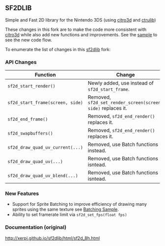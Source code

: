 ## SF2DLIB

Simple and Fast 2D library for the Nintendo 3DS (using [citro3d] and [ctrulib])

These changes in this fork are to make the code more consistent with [citro3d] while also add new functions and improvements. See the [sample] to see the new code flow.

To enumerate the list of changes in this [sf2dlib] fork:

### API Changes
| Function                         | Change                                                       |
|----------------------------------|--------------------------------------------------------------|
| `sf2d_start_render()`            | Newly added, use instead of `sf2d_start_frame`.              |
| `sf2d_start_frame(screen, side)` | Removed, `sf2d_set_render_screen(screen, side)` replaces it. |
| `sf2d_end_frame()`               | Removed, `sf2d_end_render()` replaces it.                    |
| `sf2d_swapbuffers()`             | Removed, `sf2d_end_render()` replaces it.                    |
| `sf2d_draw_quad_uv_current(...)` | Removed, use Batch functions instead.                        |
| `sf2d_draw_quad_uv(...)`         | Removed, use Batch functions isntead.                        |
| `sf2d_draw_quad_uv_blend(...)`   | Removed, use Batch functions isntead.                        |

### New Features
* Support for Sprite Batching to improve efficiency of drawing many sprites using the same texture see [Batching Sample].
* Ability to set framerate limit via `sf2d_set_fps(float fps)`

### Documentation (original)
http://xerpi.github.io/sf2dlib/html/sf2d_8h.html

[//]: # (These are reference links used in the body of this note and get stripped out when the markdown processor does its job. There is no need to format nicely because it shouldn't be seen. Thanks SO - http://stackoverflow.com/questions/4823468/store-comments-in-markdown-syntax)

[citro3d]: <https://github.com/fincs/citro3d>
[ctrulib]: <https://github.com/smealum/ctrulib>
[sample]: <https://github.com/TricksterGuy/sf2dlib/blob/master/sample/source/main.c>
[Batching Sample]: <https://github.com/TricksterGuy/sf2dlib/tree/master/samples/batching>
[sf2dlib]: <https://github.com/xerpi/sf2dlib>
